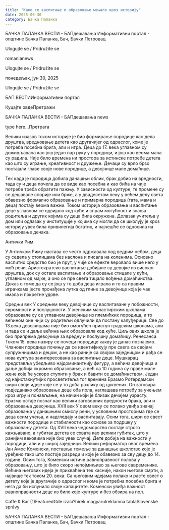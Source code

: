 ```yaml
---
title: "Како се васпитање и образовање мењало кроз историју"
date: 2025-06-30
category: Бачка Паланка
---
```


БАЧКА ПАЛАНКА ВЕСТИ - БАПдешавања Информативни портал - општине Бачка Паланка, Бач, Бачки Петровац

Ulogujte se / Pridružite se

romanianews

Ulogujte se / Pridružite se

понедељак, јун 30, 2025

Ulogujte se / Pridružite se

БАП ВЕСТИИнформативни портал

Куцајте овдеПретражи

БАЧКА ПАЛАНКА ВЕСТИ - БАПдешавања news

type here...Претрага

Велики изазов током историје је био формирање породице као дела друштва, вредновање детета као другачијег од одраслог, коме је потреба посебна брига, али и игра. Деца до 17. века углавном су доживљавана као још један пар руку у породици, и још као веома мала су радила. Није било времена ни простора за истинске потребе детета као што су играње, креативност и дружење. Дечаци су врло брзо постајали главе своје нове породице, а девојчице мале домаћице.


Тек када је породица добила данашњи облик, брак добио на вредности, тада су и деца почела да се виде као посебна и као бића на чије потребе треба обратити пажњу. У зависности од културе, те промене су се дешавале спорије или брже, а у двадесетом веку у већем делу света обавезно формално образовање и примарна породица (тата, мама и деца) постају веома важни.
Током историја образовање и васпитање деце углавном се одвијало код куће и спрам могућност и знања родитеља и других којима су деца била окружена. Долазак учитеља у дом или одлазак у институције у којима су могли да се школују је кроз историју увек била привилегија богатих, и најчешће се односила на образовање дечака.


Антички Рим


У Античком Риму настава се често одржавала под ведрим небом, деца су седела у столицама без наслона и писала на коленима. Основно васпитно средство био је прут, у чије се ефекте веровало више него у моћ речи. Аристократско васпитање добијале су девојке из високог друштва, док су остале васпитање и образовање стицале у кући, углавном од мајке, а оно се пре свега тицало вођења домаћинства.
Доказ о томе да су се још у то доба деца играла и то са правим играчкама јесте пронађена лутка од глине за девојчице која је чак имала и покретне удове.


Средњи век
У средњем веку девојчице су васпитаване у побожности, скромности и послушности. У женским манастирским школама образовале су се углавном девојчице из племићких породица, и то већином оне чији су родитељи одлучили да постану калуђерице. Све до 13.века девојчицама није био омогућен приступ градским школама, али и тада се и даље већина њих образовала код куће. Циљ ових школа је био припрема девојчице за вредну и послушну домаћицу.
Ренесанса
Током 15. века назиру се почеци породице какву је данас познајемо. Чланови породице почињу да се идентификују пре свега са својим супружницима и децом, а не као раније са својом заједницом и рађа се нова култура заинтересована за васпитање деце.
Мушкарац представља убедљиво најдоминантнију фигуру, а већина девојчица и даље добија скромно образовање, а већ са 10 година су праве мале жене које ће ускоро ступити у брак и бавити се домаћинством.
Један од најистакнутијих просветитеља тог времена Еразмо Ротердамски шири своје идеје које се у то доба разлику од црквених. Он заговара подједанако образовање деце оба пола, наглашава потребу за учењем кроз игру и понављање, на начин који је близак дечијем узрасту. Еразмо остаје познат као велики заговорник вредности брака, али и образовања девојчица.
XVII век
У овом веку се полако увиђа значај образовања у данашњем смислу речи, у условним просторима где се деца осим учења, и надгледају и васпитавају. Осим тога, шири се свест важности породице и стабилности као основе за подршку у образовању детета.
Од XVII века чедоморство постаје строго кажњавано, а губитак детета се схвата као велики губитак, што у ранијим вековима није био увек случај. Дете добија на важности у породици, али и у широј заједници.
Велики реформатор овог времена Јан Амос Коменски, поставља темеље за данашње школство које је уређено тако што постоје разреди и које је обавезно за сву децу до 14. године. Осим тога, Коменски истиче равноправност полова у образовању, што је било скоро непојмиљиво за његове савременике. Већина његових идеја је прихваћена тек касније, након његове смрти, а највише тек током 20. века. Са његовим идејама полако и расте свест о детету које је другачије о одраслог и коме је потребна посебна брига и нега да би испунило своје капацитете. Коменски увиђа важност равноправности деце из било које културе и без обзира на пол.

Caffe & Bar (1)FeaturedGde izaći?hírek magyarulreklamna tablaSlovenské správy

БАЧКА ПАЛАНКА ВЕСТИ - БАПдешавања Информативни портал - општине Бачка Паланка, Бач, Бачки Петровац
